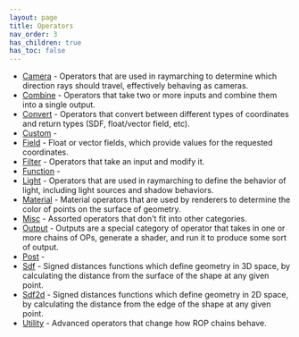```yaml
---
layout: page
title: Operators
nav_order: 3
has_children: true
has_toc: false
---
```


* [Camera](camera/) - Operators that are used in raymarching to determine which
direction rays should travel, effectively behaving as cameras.
* [Combine](combine/) - Operators that take two or more inputs and combine them into a single
output.
* [Convert](convert/) - Operators that convert between different types of coordinates and
return types (SDF, float/vector field, etc).
* [Custom](custom/) - 
* [Field](field/) - Float or vector fields, which provide values for the requested coordinates.
* [Filter](filter/) - Operators that take an input and modify it.
* [Function](function/) - 
* [Light](light/) - Operators that are used in raymarching to define the behavior of light, including
light sources and shadow behaviors.
* [Material](material/) - Material operators that are used by renderers to determine the
color of points on the surface of geometry.
* [Misc](misc/) - Assorted operators that don't fit into other categories.
* [Output](output/) - Outputs are a special category of operator that takes in one or more
chains of OPs, generate a shader, and run it to produce some sort of
output.
* [Post](post/) - 
* [Sdf](sdf/) - Signed distances functions which define geometry in 3D space, by calculating
the distance from the surface of the shape at any given point.
* [Sdf2d](sdf2d/) - Signed distances functions which define geometry in 2D space, by calculating
the distance from the edge of the shape at any given point.
* [Utility](utility/) - Advanced operators that change how ROP chains behave.